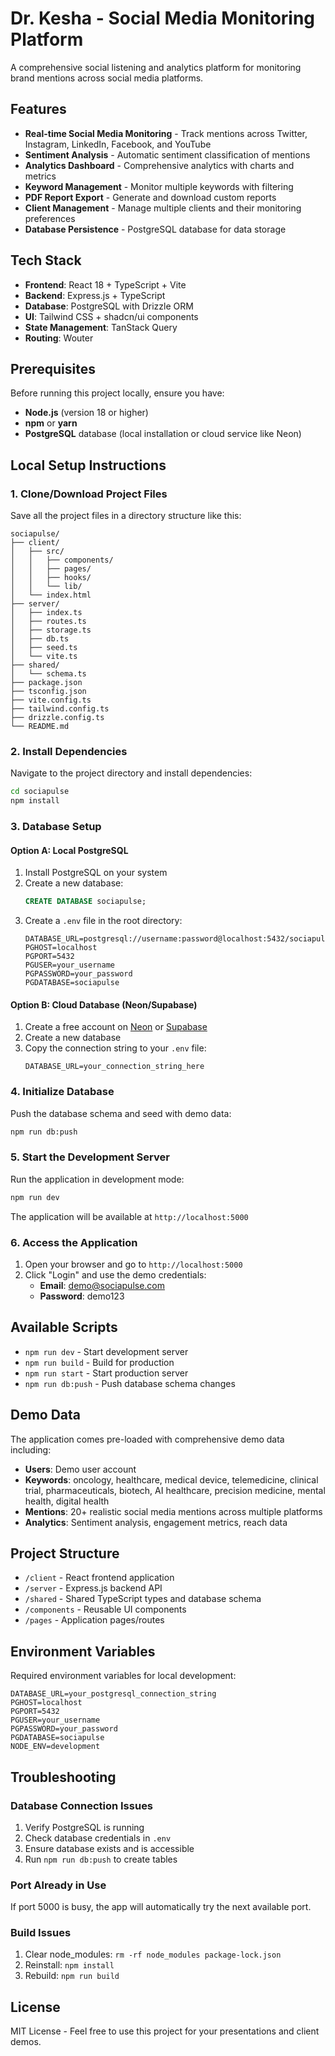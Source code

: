 # Dr. Kesha - Social Media Monitoring Platform

A comprehensive social listening and analytics platform for monitoring brand mentions across social media platforms.

## Features

- **Real-time Social Media Monitoring** - Track mentions across Twitter, Instagram, LinkedIn, Facebook, and YouTube
- **Sentiment Analysis** - Automatic sentiment classification of mentions
- **Analytics Dashboard** - Comprehensive analytics with charts and metrics
- **Keyword Management** - Monitor multiple keywords with filtering
- **PDF Report Export** - Generate and download custom reports
- **Client Management** - Manage multiple clients and their monitoring preferences
- **Database Persistence** - PostgreSQL database for data storage

## Tech Stack

- **Frontend**: React 18 + TypeScript + Vite
- **Backend**: Express.js + TypeScript
- **Database**: PostgreSQL with Drizzle ORM
- **UI**: Tailwind CSS + shadcn/ui components
- **State Management**: TanStack Query
- **Routing**: Wouter

## Prerequisites

Before running this project locally, ensure you have:

- **Node.js** (version 18 or higher)
- **npm** or **yarn**
- **PostgreSQL** database (local installation or cloud service like Neon)

## Local Setup Instructions

### 1. Clone/Download Project Files

Save all the project files in a directory structure like this:

```
sociapulse/
├── client/
│   ├── src/
│   │   ├── components/
│   │   ├── pages/
│   │   ├── hooks/
│   │   └── lib/
│   └── index.html
├── server/
│   ├── index.ts
│   ├── routes.ts
│   ├── storage.ts
│   ├── db.ts
│   ├── seed.ts
│   └── vite.ts
├── shared/
│   └── schema.ts
├── package.json
├── tsconfig.json
├── vite.config.ts
├── tailwind.config.ts
├── drizzle.config.ts
└── README.md
```

### 2. Install Dependencies

Navigate to the project directory and install dependencies:

```bash
cd sociapulse
npm install
```

### 3. Database Setup

#### Option A: Local PostgreSQL

1. Install PostgreSQL on your system
2. Create a new database:
   ```sql
   CREATE DATABASE sociapulse;
   ```
3. Create a `.env` file in the root directory:
   ```env
   DATABASE_URL=postgresql://username:password@localhost:5432/sociapulse
   PGHOST=localhost
   PGPORT=5432
   PGUSER=your_username
   PGPASSWORD=your_password
   PGDATABASE=sociapulse
   ```

#### Option B: Cloud Database (Neon/Supabase)

1. Create a free account on [Neon](https://neon.tech) or [Supabase](https://supabase.com)
2. Create a new database
3. Copy the connection string to your `.env` file:
   ```env
   DATABASE_URL=your_connection_string_here
   ```

### 4. Initialize Database

Push the database schema and seed with demo data:

```bash
npm run db:push
```

### 5. Start the Development Server

Run the application in development mode:

```bash
npm run dev
```

The application will be available at `http://localhost:5000`

### 6. Access the Application

1. Open your browser and go to `http://localhost:5000`
2. Click "Login" and use the demo credentials:
   - **Email**: demo@sociapulse.com
   - **Password**: demo123

## Available Scripts

- `npm run dev` - Start development server
- `npm run build` - Build for production
- `npm run start` - Start production server
- `npm run db:push` - Push database schema changes

## Demo Data

The application comes pre-loaded with comprehensive demo data including:

- **Users**: Demo user account
- **Keywords**: oncology, healthcare, medical device, telemedicine, clinical trial, pharmaceuticals, biotech, AI healthcare, precision medicine, mental health, digital health
- **Mentions**: 20+ realistic social media mentions across multiple platforms
- **Analytics**: Sentiment analysis, engagement metrics, reach data

## Project Structure

- `/client` - React frontend application
- `/server` - Express.js backend API
- `/shared` - Shared TypeScript types and database schema
- `/components` - Reusable UI components
- `/pages` - Application pages/routes

## Environment Variables

Required environment variables for local development:

```env
DATABASE_URL=your_postgresql_connection_string
PGHOST=localhost
PGPORT=5432
PGUSER=your_username
PGPASSWORD=your_password
PGDATABASE=sociapulse
NODE_ENV=development
```

## Troubleshooting

### Database Connection Issues

1. Verify PostgreSQL is running
2. Check database credentials in `.env`
3. Ensure database exists and is accessible
4. Run `npm run db:push` to create tables

### Port Already in Use

If port 5000 is busy, the app will automatically try the next available port.

### Build Issues

1. Clear node_modules: `rm -rf node_modules package-lock.json`
2. Reinstall: `npm install`
3. Rebuild: `npm run build`

## License

MIT License - Feel free to use this project for your presentations and client demos.